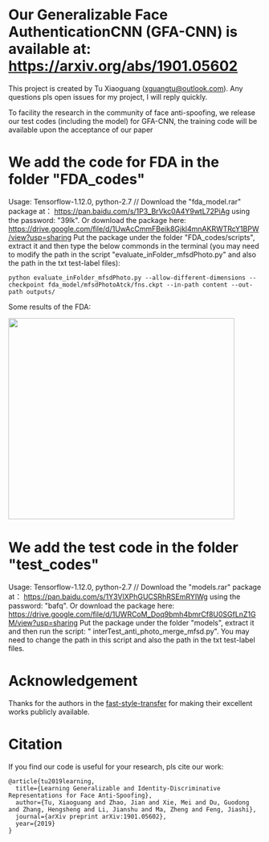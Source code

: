 # Our Generalizable Face AuthenticationCNN (GFA-CNN) is available at: https://arxiv.org/abs/1901.05602 
This project is created by Tu Xiaoguang (xguangtu@outlook.com). Any questions pls open issues for my project, I will reply quickly. 

To facility the research in the community of face anti-spoofing, we release our test codes (including the model) for GFA-CNN, the training code will be available upon the acceptance of our paper

# We add the code for FDA in the folder "FDA_codes"
Usage: Tensorflow-1.12.0, python-2.7 // Download the "fda_model.rar" package at： https://pan.baidu.com/s/1P3_BrVkc0A4Y9wtL72PiAg using the password: "39lk". Or download the package here: https://drive.google.com/file/d/1UwAcCmmFBeik8Gjkl4mnAKRWTRcY1BPW/view?usp=sharing
Put the package under the folder "FDA_codes/scripts", extract it and then type the below commonds in the terminal (you may need to modify the path in the script "evaluate_inFolder_mfsdPhoto.py" and also the path in the txt test-label files): 
```
python evaluate_inFolder_mfsdPhoto.py --allow-different-dimensions --checkpoint fda_model/mfsdPhotoAtck/fns.ckpt --in-path content --out-path outputs/
```
Some results of the FDA:

<img width="450" height="400" src="https://user-images.githubusercontent.com/8948023/55400706-2caa2100-5581-11e9-95cb-52364136410d.png"/>


# We add the test code in the folder "test_codes"
Usage: Tensorflow-1.12.0, python-2.7 // Download the "models.rar" package at： https://pan.baidu.com/s/1Y3VlXPhGUCSRhRSEmRYIWg using the password: "bafq". Or download the package here: https://drive.google.com/file/d/1UWRCoM_Doq9bmh4bmrCf8U0SGfLnZ1GM/view?usp=sharing
Put the package under the folder "models", extract it and then run the script: " 	interTest_anti_photo_merge_mfsd.py". You may need to change the path in this script and also the path in the txt test-label files.

# Acknowledgement
Thanks for the authors in the [fast-style-transfer](https://github.com/lengstrom/fast-style-transfer) for making their excellent works publicly available.

# Citation
If you find our code is useful for your research, pls cite our work:

```
@article{tu2019learning,
  title={Learning Generalizable and Identity-Discriminative Representations for Face Anti-Spoofing},
  author={Tu, Xiaoguang and Zhao, Jian and Xie, Mei and Du, Guodong and Zhang, Hengsheng and Li, Jianshu and Ma, Zheng and Feng, Jiashi},
  journal={arXiv preprint arXiv:1901.05602},
  year={2019}
}
```


